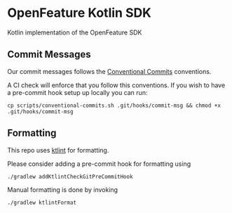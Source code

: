 # OpenFeature Kotlin SDK

Kotlin implementation of the OpenFeature SDK


## Commit Messages

Our commit messages follows the [Conventional Commits](https://www.conventionalcommits.org/en/v1.0.0/) conventions.

A CI check will enforce that you follow this conventions. If you wish to have a pre-commit hook setup up locally you can run:

```
cp scripts/conventional-commits.sh .git/hooks/commit-msg && chmod +x .git/hooks/commit-msg
```


## Formatting

This repo uses [ktlint](https://github.com/JLLeitschuh/ktlint-gradle) for formatting. 

Please consider adding a pre-commit hook for formatting using 

```
./gradlew addKtlintCheckGitPreCommitHook
```
Manual formatting is done by invoking
```
./gradlew ktlintFormat
```
